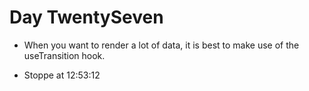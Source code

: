 # Day TwentySeven

- When you want to render a lot of data, it is best to make use of the useTransition hook.

- Stoppe at 12:53:12

